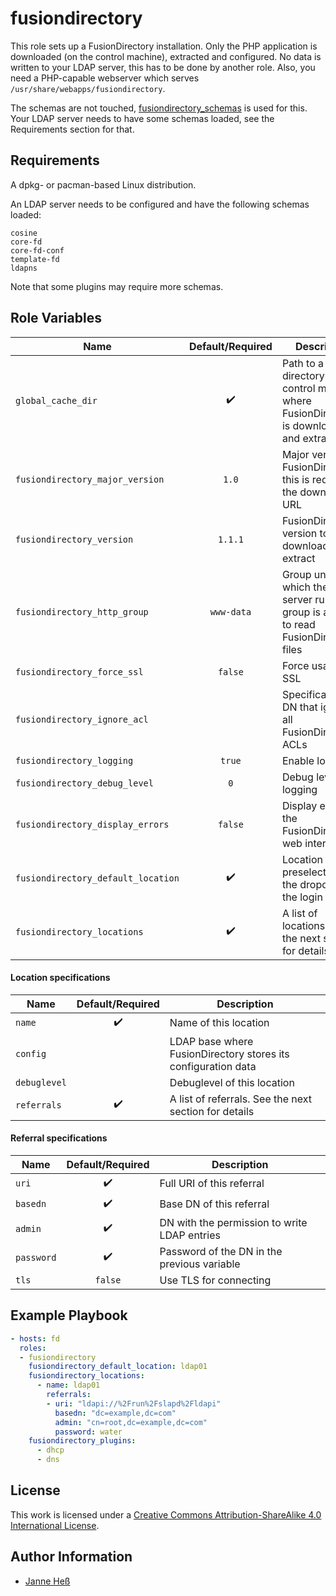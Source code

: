 # fusiondirectory

This role sets up a FusionDirectory installation.
Only the PHP application is downloaded (on the control machine), extracted and configured.
No data is written to your LDAP server, this has to be done by another role.
Also, you need a PHP-capable webserver which serves `/usr/share/webapps/fusiondirectory`.

The schemas are not touched, [fusiondirectory_schemas](https://github.com/stuvusIT/fusiondirectory_schemas) is used for this.
Your LDAP server needs to have some schemas loaded, see the Requirements section for that.

## Requirements

A dpkg- or pacman-based Linux distribution.

An LDAP server needs to be configured and have the following schemas loaded:

```
cosine
core-fd
core-fd-conf
template-fd
ldapns
```

Note that some plugins may require more schemas.

## Role Variables

| Name                               | Default/Required   | Description                                                                                     |
|------------------------------------|:------------------:|-------------------------------------------------------------------------------------------------|
| `global_cache_dir`                 | :heavy_check_mark: | Path to a directory on the control machine where FusionDirectory is downloaded and extracted to |
| `fusiondirectory_major_version`    | `1.0`              | Major version of FusionDirectory, this is required in the download URL                          |
| `fusiondirectory_version`          | `1.1.1`            | FusionDirectory version to download and extract                                                 |
| `fusiondirectory_http_group`       | `www-data`         | Group under which the web server runs. This group is allowed to read FusionDirectory's files    |
| `fusiondirectory_force_ssl`        | `false`            | Force usage of SSL                                                                              |
| `fusiondirectory_ignore_acl`       |                    | Specification of a DN that ignores all FusionDirectory ACLs                                     |
| `fusiondirectory_logging`          | `true`             | Enable logging                                                                                  |
| `fusiondirectory_debug_level`      | `0`                | Debug level for logging                                                                         |
| `fusiondirectory_display_errors`   | `false`            | Display errors in the FusionDirectory web interface                                             |
| `fusiondirectory_default_location` | :heavy_check_mark: | Location that is preselected in the dropdown at the login screen                                |
| `fusiondirectory_locations`        | :heavy_check_mark: | A list of locations. See the next section for details                                           |

#### Location specifications

| Name         | Default/Required   | Description                                                   |
|--------------|:------------------:|---------------------------------------------------------------|
| `name`       | :heavy_check_mark: | Name of this location                                         |
| `config`     |                    | LDAP base where FusionDirectory stores its configuration data |
| `debuglevel` |                    | Debuglevel of this location                                   |
| `referrals`  | :heavy_check_mark: | A list of referrals. See the next section for details         |

#### Referral specifications

| Name       | Default/Required   | Description                                  |
|------------|:------------------:|----------------------------------------------|
| `uri`      | :heavy_check_mark: | Full URI of this referral                    |
| `basedn`   | :heavy_check_mark: | Base DN of this referral                     |
| `admin`    | :heavy_check_mark: | DN with the permission to write LDAP entries |
| `password` | :heavy_check_mark: | Password of the DN in the previous variable  |
| `tls`      | `false`            | Use TLS for connecting                       |


## Example Playbook

```yml
- hosts: fd
  roles:
  - fusiondirectory
    fusiondirectory_default_location: ldap01
    fusiondirectory_locations:
      - name: ldap01
        referrals:
        - uri: "ldapi://%2Frun%2Fslapd%2Fldapi"
          basedn: "dc=example,dc=com"
          admin: "cn=root,dc=example,dc=com"
          password: water
    fusiondirectory_plugins:
      - dhcp
      - dns
```

## License

This work is licensed under a [Creative Commons Attribution-ShareAlike 4.0 International License](http://creativecommons.org/licenses/by-sa/4.0/).

## Author Information

- [Janne Heß](https://github.com/dasJ)
